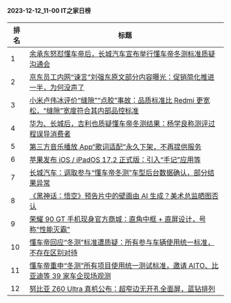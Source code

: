 #### 2023-12-12_11-00  IT之家日榜

| 排名 | 标题|
| --- | ---|
| 1 | [余承东怒怼懂车帝后，长城汽车宣布举行懂车帝冬测标准质疑沟通会](https://www.ithome.com/0/738/408.htm) |
| 2 | [京东员工内网“谏言”刘强东原文部分内容曝光：促销简化推进一半，为何没声了](https://www.ithome.com/0/738/407.htm) |
| 3 | [小米卢伟冰评价“缝隙”“点胶”事故：品质标准比 Redmi 更宽松，“缝隙”宽度符合其内部品控标准](https://www.ithome.com/0/738/465.htm) |
| 4 | [华为、长城后，吉利也质疑懂车帝冬测结果：杨学良称测评过程误导消费者](https://www.ithome.com/0/738/482.htm) |
| 5 | [第三方音乐播放 App“歌词适配”永久下架，不再提供服务](https://www.ithome.com/0/738/551.htm) |
| 6 | [苹果发布 iOS / iPadOS 17.2 正式版：引入“手记”应用等](https://www.ithome.com/0/738/582.htm) |
| 7 | [长城汽车：调取参与“懂车帝冬测”车型后台数据确认，部分结果异常](https://www.ithome.com/0/738/515.htm) |
| 8 | [《黑神话：悟空》预告片中的壁画由 AI 生成？美术总监晒图否认](https://www.ithome.com/0/738/382.htm) |
| 9 | [荣耀 90 GT 手机现身官方商城：直角中框 + 直屏设计，号称“性能灭霸”](https://www.ithome.com/0/738/410.htm) |
| 10 | [懂车帝回应“冬测”标准遭质疑：所有参与车辆使用统一标准，不存在区别对待](https://www.ithome.com/0/738/507.htm) |
| 11 | [懂车帝重申“冬测”所有项目使用统一测试标准，邀请 AITO、比亚迪等 39 家车企现场观测](https://www.ithome.com/0/738/547.htm) |
| 12 | [努比亚 Z60 Ultra 真机公布：超窄边无开孔全面屏，蓝钻排列](https://www.ithome.com/0/738/463.htm) |
